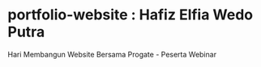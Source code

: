 # portfolio-website : Hafiz Elfia Wedo Putra

Hari Membangun Website Bersama Progate - Peserta Webinar
